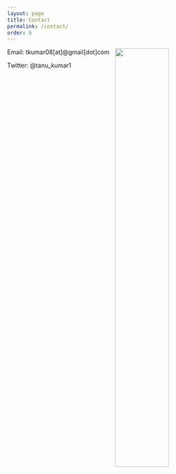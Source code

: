 ```yaml
---
layout: page
title: Contact 
permalink: /contact/
order: 6
---
```



<img style="float: right;" src="picture2.png"  width="50%" height="50%">


Email: tkumar08[at]@gmail[dot]com

Twitter: @tanu_kumar1